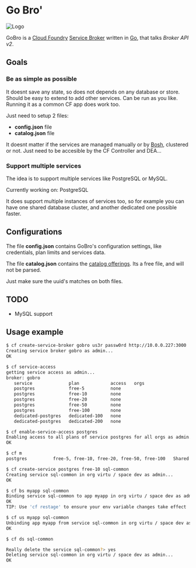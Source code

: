 
# Go Bro'

![Logo](https://i.chzbgr.com/maxW500/6668368128/hB50D0768/)

GoBro is a [Cloud Foundry](http://cloudfoundry.org/) [Service Broker](http://docs.cloudfoundry.org/services/overview.html) written in [Go](http://golang.org/), that talks *Broker API v2*.

## Goals

### Be as simple as possible

It doesnt save any state, so does not depends on any database or store.
Should be easy to extend to add other services. Can be run as you like. Running it as a common CF app does work too.

Just need to setup 2 files:
* **config.json** file
* **catalog.json** file

It doesnt matter if the services are managed manually or by [Bosh](http://bosh.cloudfoundry.org/), clustered or not. 
Just need to be accesible by the CF Controller and DEA...

### Support multiple services

The idea is to support multiple services like PostgreSQL or MySQL.

Currently working on: PostgreSQL

It does support multiple instances of services too, so for example you can have one shared database cluster, and another dedicated one possible faster.


## Configurations

The file **config.json** contains GoBro's configuration settings, like credentials, plan limits and services data.

The file **catalog.json** contains the [catalog offerings](http://docs.cloudfoundry.org/services/catalog-metadata.html). Its a free file, and will not be parsed.

Just make sure the uuid's matches on both files.


## TODO

* MySQL support


## Usage example

```BASH
$ cf create-service-broker gobro us3r passw0rd http://10.0.0.227:3000
Creating service broker gobro as admin...
OK
```

```BASH
$ cf service-access
getting service access as admin...
broker: gobro
   service              plan            access   orgs
   postgres             free-5          none
   postgres             free-10         none
   postgres             free-20         none
   postgres             free-50         none
   postgres             free-100        none
   dedicated-postgres   dedicated-100   none
   dedicated-postgres   dedicated-200   none
```

```BASH
$ cf enable-service-access postgres
Enabling access to all plans of service postgres for all orgs as admin...
OK
```

```BASH
$ cf m
postgres          free-5, free-10, free-20, free-50, free-100   Shared PostgreSQL database service
```

```BASH
$ cf create-service postgres free-10 sql-common
Creating service sql-common in org virtu / space dev as admin...
OK
```

```BASH
$ cf bs myapp sql-common
Binding service sql-common to app myapp in org virtu / space dev as admin...
OK
TIP: Use 'cf restage' to ensure your env variable changes take effect
```

```BASH
$ cf us myapp sql-common
Unbinding app myapp from service sql-common in org virtu / space dev as admin...
OK
```

```BASH
$ cf ds sql-common

Really delete the service sql-common?> yes
Deleting service sql-common in org virtu / space dev as admin...
OK
```
